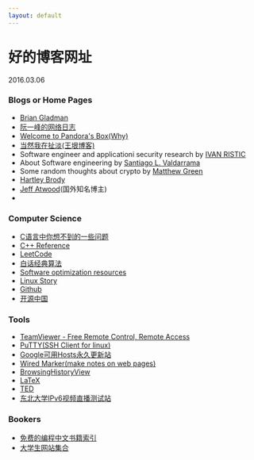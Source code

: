 ```yaml
---
layout: default
---
```


# 好的博客网址
2016.03.06

### Blogs or Home Pages
  + [Brian Gladman](http://www.gladman.me.uk/)
  + [阮一峰的网络日志](http://www.ruanyifeng.com/blog/archives.html)
  + [Welcome to Pandora's Box(Why)](http://hustcalm.me/)
  + [当然我在扯淡(王垠博客)](http://www.yinwang.org/)
  + Software engineer and applicationi security research by [IVAN RISTIC](https://blog.ivanristic.com/)
  + About Software engineering by [Santiago L. Valdarrama](http://www.shiftedup.com/archive)
  + Some random thoughts about crypto by [Matthew Green](http://blog.cryptographyengineering.com/2016_08_01_archive.html)
  + [Hartley Brody](https://blog.hartleybrody.com/)
  + [Jeff Atwood](https://blog.codinghorror.com/)(国外知名博主)
  + 

### Computer Science
  + [C语言中你想不到的一些问题](http://github.tiankonguse.com/blog/2014/12/05/c-base.html)
  + [C++ Reference](http://en.cppreference.com/w/cpp)
  + [LeetCode](https://leetcode.com/problemset/algorithms/)
  + [白话经典算法](http://blog.csdn.net/column/details/algorithm-easyword.html)
  + [Software optimization resources](http://www.agner.org/optimize/)
  + [Linux Story](http://www.linuxstory.org/)
  + [Github](https://github.com/)
  + [开源中国](https://git.oschina.net/)

### Tools
  + [TeamViewer - Free Remote Control, Remote Access](https://www.teamviewer.com/en/index.aspx)
  + [PuTTY(SSH Client for linux)](http://www.chiark.greenend.org.uk/~sgtatham/putty/)
  + [Google可用Hosts永久更新站](http://googlehost.lofter.com/)
  + [Wired Marker(make notes on web pages)](http://www.wired-marker.org/en/)
  + [BrowsingHistoryView](http://www.nirsoft.net/utils/browsing_history_view.html)
  + [LaTeX](https://latex-project.org/ftp.html)
  + [TED](https://www.ted.com/)
  + [东北大学IPv6视频直播测试站](http://hdtv.neu6.edu.cn/)

### Bookers
  + [免费的编程中文书籍索引](https://github.com/justjavac/free-programming-books-zh_CN)
  + [大学生网站集合](https://github.com/Xuanwo/WebsitesForStudents)



